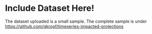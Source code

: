 # Include Dataset Here!


The dataset uploaded is a small sample. The complete sample is under https://github.com/gkropf/timeseries-impacted-projections
